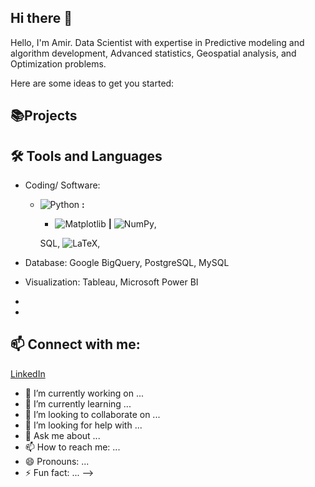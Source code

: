 ## Hi there 👋

Hello, I'm Amir. Data Scientist with expertise in Predictive modeling and algorithm development, Advanced statistics, Geospatial analysis, and Optimization problems.


Here are some ideas to get you started:

## 📚Projects


## 🛠️ Tools and Languages
- Coding/ Software:
  - ![Python](https://img.shields.io/badge/Python-3776AB?style=flat&logo=python&logoColor=white) **:**
      - ![Matplotlib](https://img.shields.io/badge/Matplotlib-%23ffffff.svg?style=for-the-badge&logo=Matplotlib&logoColor=black) **|** ![NumPy](https://img.shields.io/badge/numpy-%23013243.svg?style=for-the-badge&logo=numpy&logoColor=white),


     SQL, ![LaTeX](https://img.shields.io/badge/latex-%23008080.svg?style=for-the-badge&logo=latex&logoColor=white), 
- Database: Google BigQuery, PostgreSQL, MySQL
- Visualization: Tableau, Microsoft Power BI

- 
  
- 

## 📫 Connect with me:
[LinkedIn](https://www.linkedin.com/in/amir-yaghoubi/)

- 🔭 I’m currently working on ...
- 🌱 I’m currently learning ...
- 👯 I’m looking to collaborate on ...
- 🤔 I’m looking for help with ...
- 💬 Ask me about ...
- 📫 How to reach me: ...
- 😄 Pronouns: ...
- ⚡ Fun fact: ...
-->
